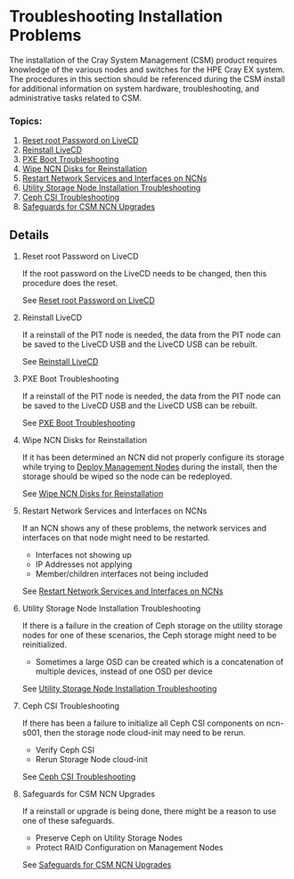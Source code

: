 # Troubleshooting Installation Problems

The installation of the Cray System Management (CSM) product requires knowledge of the various nodes and
switches for the HPE Cray EX system. The procedures in this section should be referenced during the CSM install
for additional information on system hardware, troubleshooting, and administrative tasks related to CSM.

### Topics:

   1. [Reset root Password on LiveCD](#reset_root_password_on_LiveCD)
   1. [Reinstall LiveCD](#reinstall_livecd)
   1. [PXE Boot Troubleshooting](#pxe_boot_troubleshooting)
   1. [Wipe NCN Disks for Reinstallation](#wipe_ncn_disks_for_reinstallation)
   1. [Restart Network Services and Interfaces on NCNs](#restart_network_services_and_interfaces_on_ncns)
   1. [Utility Storage Node Installation Troubleshooting](#utility_storage_node_installation_troubleshooting)
   1. [Ceph CSI Troubleshooting](#ceph_csi_troubleshooting)
   1. [Safeguards for CSM NCN Upgrades](#safeguards_for_csm_ncn_upgrades)


## Details

   <a name="reset_root_password_on_LiveCD"></a>
   1. Reset root Password on LiveCD

      If the root password on the LiveCD needs to be changed, then this procedure does the reset.

      See [Reset root Password on LiveCD](reset_root_password_on_LiveCD.md)
   <a name="reinstall_livecd"></a>

   1. Reinstall LiveCD

      If a reinstall of the PIT node is needed, the data from the PIT node can be saved to the LiveCD USB and
      the LiveCD USB can be rebuilt.

      See [Reinstall LiveCD](reinstall_livecd.md)
   <a name="pxe_boot_troubleshooting"></a>

   1. PXE Boot Troubleshooting

      If a reinstall of the PIT node is needed, the data from the PIT node can be saved to the LiveCD USB and
      the LiveCD USB can be rebuilt.

      See [PXE Boot Troubleshooting](pxe_boot_troubleshooting.md)
   <a name="wipe_ncn_disks_for_reinstallation"></a>

   1. Wipe NCN Disks for Reinstallation

      If it has been determined an NCN did not properly configure its storage while trying to
      [Deploy Management Nodes](deploy_management_nodes.md) during the install, then the
      storage should be wiped so the node can be redeployed.

      See [Wipe NCN Disks for Reinstallation](wipe_ncn_disks_for_reinstallation.md)
   <a name="restart_network_services_and_interfaces_on_ncns"></a>

   1. Restart Network Services and Interfaces on NCNs

      If an NCN shows any of these problems, the network services and interfaces on that node might need to be restarted.
         * Interfaces not showing up
         * IP Addresses not applying
         * Member/children interfaces not being included

      See [Restart Network Services and Interfaces on NCNs](restart_network_services_and_interfaces_on_ncns.md)
   <a name="utility_storage_node_installation_troubleshooting"></a>

   1. Utility Storage Node Installation Troubleshooting

      If there is a failure in the creation of Ceph storage on the utility storage nodes for one of these scenarios,
      the Ceph storage might need to be reinitialized.
         * Sometimes a large OSD can be created which is a concatenation of multiple devices, instead of one OSD per device

      See [Utility Storage Node Installation Troubleshooting](utility_storage_node_installation_troubleshooting.md)
   <a name="ceph_csi_troubleshooting"></a>

   1. Ceph CSI Troubleshooting

      If there has been a failure to initialize all Ceph CSI components on ncn-s001, then the storage node
      cloud-init may need to be rerun.
         * Verify Ceph CSI
         * Rerun Storage Node cloud-init

      See [Ceph CSI Troubleshooting](ceph_csi_troubleshooting.md)
   <a name="safeguards_for_csm_ncn_upgrades"></a>

   1. Safeguards for CSM NCN Upgrades

      If a reinstall or upgrade is being done, there might be a reason to use one of these safeguards.
         * Preserve Ceph on Utility Storage Nodes
         * Protect RAID Configuration on Management Nodes

      See [Safeguards for CSM NCN Upgrades](safeguards_for_csm_ncn_upgrades.md)
